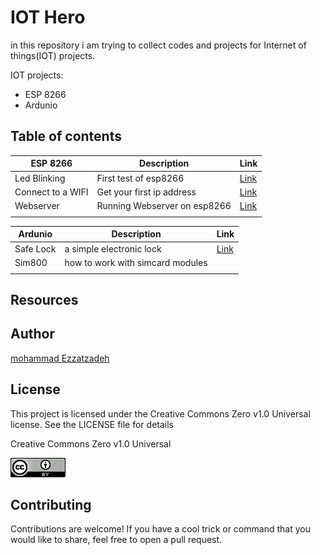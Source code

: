 # IOT Hero
in this repository i am trying to collect codes and projects for Internet of things(IOT) projects.


IOT projects:
<ul>
<li>ESP 8266</li> 
<li>Ardunio</li> 
</ul>


## Table of contents



|ESP 8266|Description|Link|
|---|---|---|
|Led Blinking|First test of esp8266 |<a href="/codes/esp8266/test1/">Link</a>  |
|Connect to a WIFI|Get your first ip address|<a href="/codes/esp8266/Wifi_1/">Link</a>  |
|Webserver| Running Webserver on esp8266|<a href="/codes/esp8266/Webserver">Link</a>  |
|    |   |<a href="/codes/esp8266/"></a>|





|Ardunio|Description|Link|
|---|---|---|
|Safe Lock  |a simple electronic lock   |  <a href="/codes/ardunio/Lock_door/">Link</a>  |
| Sim800   |how to work with simcard modules   |  <a href="/codes/ardunio/"></a>  |
|    |   |  <a href="/codes/ardunio/"></a>  |




## Resources




## Author
[mohammad Ezzatzadeh](https://github.com/pakoti)

## License
This project is licensed under the Creative Commons Zero v1.0 Universal license. See the LICENSE file for details

Creative Commons Zero v1.0 Universal

<img src="/88x31.png" alt="Creative Commons Zero v1.0 Universal">




## Contributing

Contributions are welcome! If you have a cool trick or command that you would like to share, feel free to open a pull request.